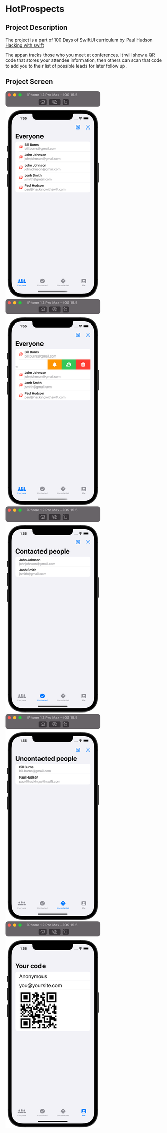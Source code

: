 # HotProspects

## Project Description

The project is a part of 100 Days of SwiftUI curriculum by Paul Hudson [Hacking with swift](https://www.hackingwithswift.com/100/swiftui)

The appan tracks those who you meet at conferences. It will show a QR code that stores your attendee information, then others can scan that code to add you to their list of possible leads for later follow up.

## Project Screen

<img src="images/HotProspects1.png" width="300"> <img src="images/HotProspects2.png" width="300"> <img src="images/HotProspects3.png" width="300"> <img src="images/HotProspects4.png" width="300"> <img src="images/HotProspects5.png" width="300">
